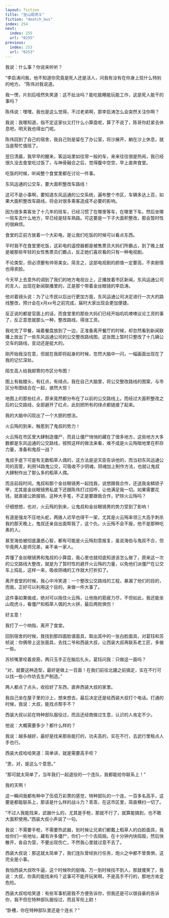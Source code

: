 ```yaml
---
layout: fiction
title: "坐山观虎斗"
fiction: "deatch_bus"
index: 254
next:
  index: 255
  url: "0255"
previous:
  index: 253
  url: "0253"
---
```

我说：什么事？你说来听听？

“李启涛问我，他不知道你究竟是死人还是活人，问我有没有在你身上现什么特别的地方。  ”陈伟对我说道。

我一愣，片刻后哑然失笑道：这不扯淡吗？能吃能睡能玩能工作，这是死人能干的事吗？

陈伟说：嘿嘿，我也是这么觉得，不过老弟啊，那李启涛怎么会突然关注你啊？

我说：我哪知道，指不定这家伙又打什么小算盘呢，算了不说了，陈哥你赶紧去休息吧，明天我也得出门呢。

陈伟回到了自己的宿舍，我自己则是留在了办公室，将沙展开，躺在沙上休息，就当是帮忙值班了。

翌日清晨，我早早的醒来，客运站里如往常一般的车，来来往往很是热闹，我已经很久没去食堂吃过饭了，与神骨融合之后，觉得腹中空空，早上直奔食堂。

吃饭的时候，听闻整个食堂里都在讨论一件事。

东风运通的公交车，要大面积整改车路线！

这可不是小事啊，要知道东风运通的公交系统，遍布整个市区，车辆多达上百，如果大面积整改车路线，将会对很多乘客造成不必要的影响。

因为很多乘客坐了十几年的班车，已经习惯了在哪里等车，在哪里下车。然后坐哪一班车去什么地方，早已经是轻车熟路。可这要是一下子大面积整改，那会暂时性的很麻烦。

食堂的正前方放着一个大彩电，是让我们吃饭的时候可以看点东西。

平时我不在食堂里吃饭，这彩电的遥控器都是被售票员大妈们所霸占，到了晚上就是被那些年轻的女性售票员们霸占，反正她们喜欢看的只有一种电视剧。

不论类型，但必须要有帅哥美女。简言之，这部电视剧的颜值一定要高，不卖剧情也得卖脸。

今天早上去意外的调到了我们的地方电视台上，正播放着市区新闻，东风运通公司的言人，出现在新闻联播里的，正是那个带着金丝眼镜的李启涛。

他对着镜头说：为了让市民以后出行更加方面，东风运通公司决定进行一次大的路线整改，预计会在x月xx号之前完成，届时大家出现会更加便捷。

反正说的都是官面上的话，而食堂里的那些大妈们已经开始叽叽喳喳议论工资的事了，反正意思就那么一种，整改路线，得涨工资。

我吃完了早餐，端着餐盘放到了一边，正准备离开餐厅的时候，却忽然看到新闻联播上放出了一些东风运通公司的公交整改路线图，这张图上暂时只整改了十几辆公交车的路线，变动还是挺大的。

刚开始我没在意，但就在我即将起身的时候，忽然大脑中一闪，一幅画面出现在了我的记忆深处。

陌生高人给我邮寄的市区分布图！

图上有骷髅头，有红点，有绿点。我在自己大脑里，将公交整改路线的图案，与市区分布图结合在一起，骇然大惊！

地图上的那些红点，原来竟然都分布在了以前的公交路线上。而经过大面积整改之后的公交路线，全部避开了红点，此刻把所有的绿点都链接了起来。

我的大脑中闪现出了一个大胆的想法。

火云殇的到来，触惹到了鬼叔的势力！

火云殇在市区里大肆制造僵尸，而且让僵尸悄悄的藏在了很多地方，这些地方大多数都是东风运通的公交路线，按照这样的做法来看，难不成是火云殇暗地里在积存力量，准备和鬼叔一战？

鬼叔手底下可是有无数稻草人偶的，这方法是逆天臣告诉他的，而当初东风运通公司的高管，利用14路鬼公交，可吸收不少阴魂，阴魂加上制作方法，也就让鬼叔大肆制作出了那么多的稻草人偶。

而且前段时间，鬼叔和那个金丝眼镜男一起找我，说想跟我合作，还送我金鳞锁子甲，尤其是金丝眼镜男私底下还跟陈伟打过招呼，让他满足我一切。如果需要花钱，就直接公款报销，这种大手笔，不正是要跟我合作，铲除火云殇吗？

仔细想想，也对，火云殇的到来，让鬼叔和金丝眼镜男的势力受到了影响！

有道是强龙不压地头蛇，两拨人迟早也得干一架，尤其是火云殇率领三大高手刺杀我的那天晚上，鬼叔还亲自出面帮我了，这个仇，火云殇不会不报，他不是那种吃素的人。

甚至海伯被彻底蛊惑心智，都有可能是火云殇刻意报复，虽说海伯与鬼叔不合，但毕竟两人是师兄弟，亲不亲一家人。

弄懂了金丝眼镜男和鬼叔的小算盘，我心里也就彻底知道该怎么做了，原来这一次的公交路线大整改，就是为了暂时性的避开火云殇的力量，以免他们派僵尸在公交车上捣乱，这样一来，吸收阴魂的工作就大打折扣了。

离开食堂的时候，我心中冷笑道：一个整改公交路线的工程，暴漏了他们的目的，而我，正好可以利用这个目的，来做一件大事了。

这件事如果做成，绝对可以拖住火云殇，让他拖的筋疲力尽，不但如此，我还能坐山观虎斗，看僵尸和稻草人偶的大火拼，最后两败俱伤！

好主意！

我打了一个响指，离开了食堂。

回到宿舍的时候，我找到那四面脸谱面具，取出其中的一张白脸面具，对葛钰和苏桢说：你俩带上这张面具，去找二爷和西装大叔，让西装大叔再联系老工匠，多做一些。

苏桢嘴里咬着皮筋，两只玉手正在脑后扎头，葛钰问我：只做这一面吗？

“对，就要这种造型，最好是做上一百面！在我们前往北疆之前搞定，实在不行可以找一些小作坊去生产制造。”

两人都点了点头，收拾好了东西，直奔西装大叔的家里。

我自己坐在屋子里的沙上，想来想去，最后决定还是给西装大叔打个电话。打通的时候，我说：大叔，能找点帮手不？

西装大叔以前在特种部队服役过，而且还经商做过生意，认识的人肯定不少。

他说：大概需要多少？都什么样的？

我说：越多越好，最好是找来那些能打的，功夫高的，实在不行，去武行里租点人手也行。

西装大叔哈哈笑道：简单讲，就是需要高手呗？

“恩，对，是这么个意思。”

“那可就太简单了，当年我们一起退役的一个连队，我都能给你联系上！”

我的天啊！

这一瞬间我都有种中了伍佰万彩票的感觉，特种部队的一个连，一百多名高手，这要是都能联系上，那该是什么样的战斗力？乖乖，在这市区里，简直横扫一切了。

“不过人我能找来，武器什么的，尤其是手枪，那就不行了，就算能搞到，也不敢大面积使用。”西装大叔小声说了一句。

我说：不需要手枪，不需要热武器，到时候让兄弟们都戴上稻草人的白脸面具，我给你们一些地址，藏有许多僵尸，你们一个个去捣毁。在十分钟内快捣毁，然后快散开，各自为营，不要出现伤亡，不然我心里就过意不去了。

西装大叔说：那这就太简单了，我们连队曾经执行任务，炮火之中都不曾畏惧，这完全是小事。

我怕西装大叔吹牛逼，这个时候吹的挺嗨，万一到时候找不到人，那就傻笑了，我说：大叔，你真的能找来吗？这事可不能开玩笑啊，不是高手不行的，那地方肯定危险。

西装大叔哈哈笑道：有些军事机密我不方便告诉你，但我还是可以很自豪的告诉你，我不但在特种部队服役过，而且军衔上尉！

“卧槽，你在特种部队里还是个连长？”